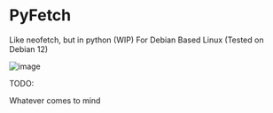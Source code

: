 # PyFetch
Like neofetch, but in python (WIP) For Debian Based Linux (Tested on Debian 12)

![image](https://github.com/RobiTheGit/PyFetch/assets/94720060/2555c7ce-d8fd-4cac-9f9f-6b859597e1be)


TODO:

Whatever comes to mind
